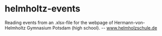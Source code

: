 # helmholtz-events
Reading events from an .xlsx-file for the webpage of Hermann-von-Helmholtz Gymnasium Potsdam (high school). -- www.helmholzschule.de
